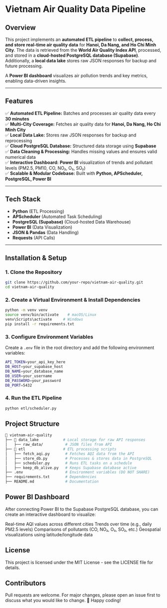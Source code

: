 # **Vietnam Air Quality Data Pipeline**

## **Overview**

This project implements an **automated ETL pipeline** to **collect, process, and store real-time air quality data** for **Hanoi, Da Nang, and Ho Chi Minh City**. The data is retrieved from the **World Air Quality Index API**, processed, and stored in a **cloud-hosted PostgreSQL database (Supabase)**. Additionally, a **local data lake** stores raw JSON responses for backup and future processing.

A **Power BI dashboard** visualizes air pollution trends and key metrics, enabling data-driven insights.

---

## **Features**

✅ **Automated ETL Pipeline:** Batches and processes air quality data every **30 minutes**  
✅ **Multi-City Coverage:** Fetches air quality data for **Hanoi, Da Nang, Ho Chi Minh City**  
✅ **Local Data Lake:** Stores raw JSON responses for backup and reprocessing  
✅ **Cloud PostgreSQL Database:** Structured data storage using **Supabase**  
✅ **Data Cleaning & Processing:** Handles missing values and ensures valid numerical data  
✅ **Interactive Dashboard:** **Power BI** visualization of trends and pollutant levels (PM2.5, PM10, CO, NO₂, O₃, SO₂)  
✅ **Scalable & Modular Codebase:** Built with **Python, APScheduler, PostgreSQL, Power BI**  

---

## **Tech Stack**

- **Python** (ETL Processing)
- **APScheduler** (Automated Task Scheduling)
- **PostgreSQL (Supabase)** (Cloud-hosted Data Warehouse)
- **Power BI** (Data Visualization)
- **JSON & Pandas** (Data Handling)
- **Requests** (API Calls)

---

## **Installation & Setup**

### **1. Clone the Repository**

```bash
git clone https://github.com/your-repo/vietnam-air-quality.git
cd vietnam-air-quality
```

### **2. Create a Virtual Environment & Install Dependencies**

```bash
python -m venv venv
source venv/bin/activate    # macOS/Linux
venv\Scripts\activate     # Windows
pip install -r requirements.txt
```

### **3. Configure Environment Variables**

Create a `.env` file in the root directory and add the following environment variables:

```bash
API_TOKEN=your_api_key_here
DB_HOST=your_supabase_host
DB_NAME=your_database_name
DB_USER=your_username
DB_PASSWORD=your_password
DB_PORT=5432
```

### **4. Run the ETL Pipeline**

```bash
python etl/scheduler.py
```

## **Project Structure**

```bash
📂 vietnam-air-quality
├── 📁 data_lake           # Local storage for raw API responses
│   ├── raw_data/          # JSON files from API
├── 📁 etl                 # ETL processing scripts
│   ├── fetch_aqi.py       # Fetches AQI data from the API
│   ├── store_db.py        # Processes & stores data in PostgreSQL
│   ├── scheduler.py       # Runs ETL tasks on a schedule
│   ├── keep_db_alive.py   # Keeps Supabase database active
├── .env                   # Environment variables (DO NOT SHARE)
├── requirements.txt       # Dependencies
├── README.md              # Documentation
```

## **Power BI Dashboard**

After connecting Power BI to the Supabase PostgreSQL database, you can create an interactive dashboard to visualize:

Real-time AQI values across different cities
Trends over time (e.g., daily PM2.5 levels)
Comparisons of pollutants (CO, NO₂, O₃, SO₂, etc.)
Geospatial visualizations using latitude/longitude data

## **License**

This project is licensed under the MIT License - see the LICENSE file for details.

## **Contributors**

Pull requests are welcome. For major changes, please open an issue first to discuss what you would like to change.
🚀 Happy coding!
